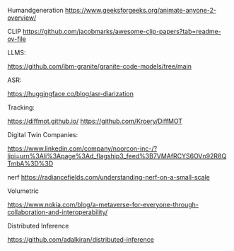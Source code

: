Humandgeneration
https://www.geeksforgeeks.org/animate-anyone-2-overview/


CLIP
https://github.com/jacobmarks/awesome-clip-papers?tab=readme-ov-file

LLMS:


https://github.com/ibm-granite/granite-code-models/tree/main


ASR:

https://huggingface.co/blog/asr-diarization

Tracking:

https://diffmot.github.io/
https://github.com/Kroery/DiffMOT



Digital Twin Companies:

https://www.linkedin.com/company/noorcon-inc-/?lipi=urn%3Ali%3Apage%3Ad_flagship3_feed%3B7VMAfRCYS6OVn92R8QTmbA%3D%3D


nerf
https://radiancefields.com/understanding-nerf-on-a-small-scale


Volumetric

https://www.nokia.com/blog/a-metaverse-for-everyone-through-collaboration-and-interoperability/

Distributed Inference

https://github.com/adalkiran/distributed-inference
